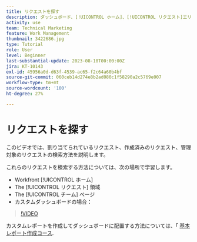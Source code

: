 ```yaml
---
title: リクエストを探す
description: ダッシュボード、[!UICONTROL ホーム]、[!UICONTROL リクエスト]エリア、および[!UICONTROL チーム]ページを使用して、リクエストキューを通じて作成された受信リクエストを確認する方法を説明します。
activity: use
team: Technical Marketing
feature: Work Management
thumbnail: 3422686.jpg
type: Tutorial
role: User
level: Beginner
last-substantial-update: 2023-08-10T00:00:00Z
jira: KT-10143
exl-id: 45956a0d-d63f-4539-ac65-f2c64a60b4bf
source-git-commit: 060ceb14d274e8b2ad080c1f58290a2c5769e007
workflow-type: tm+mt
source-wordcount: '100'
ht-degree: 27%

---
```


# リクエストを探す

このビデオでは、割り当てられているリクエスト、作成済みのリクエスト、管理対象のリクエストの検索方法を説明します。

これらのリクエストを検索する方法については、次の場所で学習します。

* Workfront [!UICONTROL ホーム]
* The [!UICONTROL リクエスト] 領域
* The [!UICONTROL チーム] ページ
* カスタムダッシュボードの場合：


>[!VIDEO](https://video.tv.adobe.com/v/3422686/?quality=12&learn=on)

カスタムレポートを作成してダッシュボードに配置する方法については、「 [基本レポート作成コース](https://experienceleague.adobe.com/docs/workfront-course-map/using/learning-programs/basic-report-creation-program.html).
